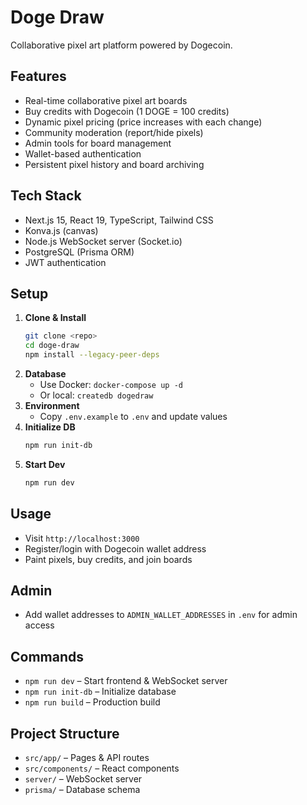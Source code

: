 # Doge Draw

Collaborative pixel art platform powered by Dogecoin.

## Features
- Real-time collaborative pixel art boards
- Buy credits with Dogecoin (1 DOGE = 100 credits)
- Dynamic pixel pricing (price increases with each change)
- Community moderation (report/hide pixels)
- Admin tools for board management
- Wallet-based authentication
- Persistent pixel history and board archiving

## Tech Stack
- Next.js 15, React 19, TypeScript, Tailwind CSS
- Konva.js (canvas)
- Node.js WebSocket server (Socket.io)
- PostgreSQL (Prisma ORM)
- JWT authentication

## Setup
1. **Clone & Install**
   ```bash
   git clone <repo>
   cd doge-draw
   npm install --legacy-peer-deps
   ```
2. **Database**
   - Use Docker: `docker-compose up -d`
   - Or local: `createdb dogedraw`
3. **Environment**
   - Copy `.env.example` to `.env` and update values
4. **Initialize DB**
   ```bash
   npm run init-db
   ```
5. **Start Dev**
   ```bash
   npm run dev
   ```

## Usage
- Visit `http://localhost:3000`
- Register/login with Dogecoin wallet address
- Paint pixels, buy credits, and join boards

## Admin
- Add wallet addresses to `ADMIN_WALLET_ADDRESSES` in `.env` for admin access

## Commands
- `npm run dev` – Start frontend & WebSocket server
- `npm run init-db` – Initialize database
- `npm run build` – Production build

## Project Structure
- `src/app/` – Pages & API routes
- `src/components/` – React components
- `server/` – WebSocket server
- `prisma/` – Database schema
